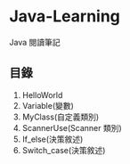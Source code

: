 # Java-Learning
Java 閱讀筆記

## 目錄
1. HelloWorld
2. Variable(變數)
3. MyClass(自定義類別)
4. ScannerUse(Scanner 類別)
5. If_else(決策敘述)
6. Switch_case(決策敘述)
